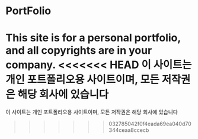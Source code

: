 # PortFolio

This site is for a personal portfolio, and all copyrights are in your company.
<<<<<<< HEAD
이 사이트는 개인 포트폴리오용 사이트이며, 모든 저작권은 해당 회사에 있습니다
=======
이 사이트는 개인 포트폴리오용 사이트이며, 모든 저작권은 해당 회사에 있습니다
>>>>>>> 032785042f0f4eada69ea040d70344ceaa8ccecb
